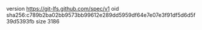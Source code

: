 version https://git-lfs.github.com/spec/v1
oid sha256:c789b2ba02bb9573bb99612e289dd5959df64e7e07e3f91df5d6d5f39d5393fb
size 3186
